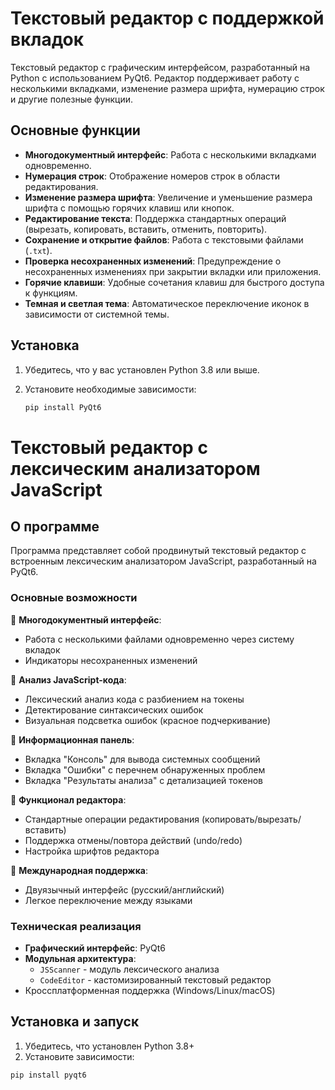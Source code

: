 # Текстовый редактор с поддержкой вкладок

Текстовый редактор с графическим интерфейсом, разработанный на Python с использованием PyQt6. Редактор поддерживает работу с несколькими вкладками, изменение размера шрифта, нумерацию строк и другие полезные функции.

## Основные функции

- **Многодокументный интерфейс**: Работа с несколькими вкладками одновременно.
- **Нумерация строк**: Отображение номеров строк в области редактирования.
- **Изменение размера шрифта**: Увеличение и уменьшение размера шрифта с помощью горячих клавиш или кнопок.
- **Редактирование текста**: Поддержка стандартных операций (вырезать, копировать, вставить, отменить, повторить).
- **Сохранение и открытие файлов**: Работа с текстовыми файлами (`.txt`).
- **Проверка несохраненных изменений**: Предупреждение о несохраненных изменениях при закрытии вкладки или приложения.
- **Горячие клавиши**: Удобные сочетания клавиш для быстрого доступа к функциям.
- **Темная и светлая тема**: Автоматическое переключение иконок в зависимости от системной темы.

## Установка

1. Убедитесь, что у вас установлен Python 3.8 или выше.
2. Установите необходимые зависимости:

   ```bash
   pip install PyQt6

# Текстовый редактор с лексическим анализатором JavaScript

## О программе

Программа представляет собой продвинутый текстовый редактор с встроенным лексическим анализатором JavaScript, разработанный на PyQt6.

### Основные возможности

🔹 **Многодокументный интерфейс**:
- Работа с несколькими файлами одновременно через систему вкладок
- Индикаторы несохраненных изменений

🔹 **Анализ JavaScript-кода**:
- Лексический анализ кода с разбиением на токены
- Детектирование синтаксических ошибок
- Визуальная подсветка ошибок (красное подчеркивание)

🔹 **Информационная панель**:
- Вкладка "Консоль" для вывода системных сообщений
- Вкладка "Ошибки" с перечнем обнаруженных проблем
- Вкладка "Результаты анализа" с детализацией токенов

🔹 **Функционал редактора**:
- Стандартные операции редактирования (копировать/вырезать/вставить)
- Поддержка отмены/повтора действий (undo/redo)
- Настройка шрифтов редактора

🔹 **Международная поддержка**:
- Двуязычный интерфейс (русский/английский)
- Легкое переключение между языками

### Техническая реализация

- **Графический интерфейс**: PyQt6
- **Модульная архитектура**:
  - `JSScanner` - модуль лексического анализа
  - `CodeEditor` - кастомизированный текстовый редактор
- Кроссплатформенная поддержка (Windows/Linux/macOS)

## Установка и запуск

1. Убедитесь, что установлен Python 3.8+
2. Установите зависимости:
```bash
pip install pyqt6
